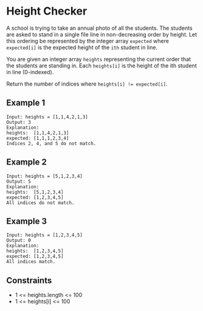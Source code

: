 # Height Checker
A school is trying to take an annual photo of all the students. The students are asked to stand in a single file line in non-decreasing order by height.
Let this ordering be represented by the integer array `expected` where `expected[i]` is the expected height of the `ith` student in line.

You are given an integer array `heights` representing the current order that the students are standing in. Each `heights[i]` is the height of the ith student in line (0-indexed).

Return the number of indices where `heights[i] != expected[i]`.

## Example 1
```
Input: heights = [1,1,4,2,1,3]
Output: 3
Explanation: 
heights:  [1,1,4,2,1,3]
expected: [1,1,1,2,3,4]
Indices 2, 4, and 5 do not match.
```
## Example 2
```
Input: heights = [5,1,2,3,4]
Output: 5
Explanation:
heights:  [5,1,2,3,4]
expected: [1,2,3,4,5]
All indices do not match.
```
## Example 3
```
Input: heights = [1,2,3,4,5]
Output: 0
Explanation:
heights:  [1,2,3,4,5]
expected: [1,2,3,4,5]
All indices match.
```
## Constraints
* 1 <= heights.length <= 100
* 1 <= heights[i] <= 100
